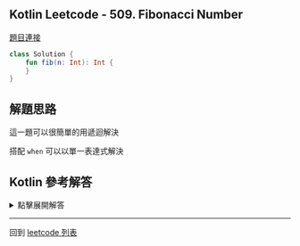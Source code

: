## Kotlin Leetcode - 509. Fibonacci Number

[題目連接](https://leetcode.com/problems/fibonacci-number/)

```kotlin
class Solution {
    fun fib(n: Int): Int {
    }
}
```

## 解題思路

這一題可以很簡單的用遞迴解決

搭配 `when` 可以以單一表達式解決

## Kotlin 參考解答

<details>
  <summary>點擊展開解答</summary>

```kotlin
class Solution {
    fun fib(n: Int) = when {
        n == 0 || n == 1 -> n
        else -> fib(n-1) + fib(n-2)
    }
}
```

</details>

------

回到 [leetcode 列表](index.md)
